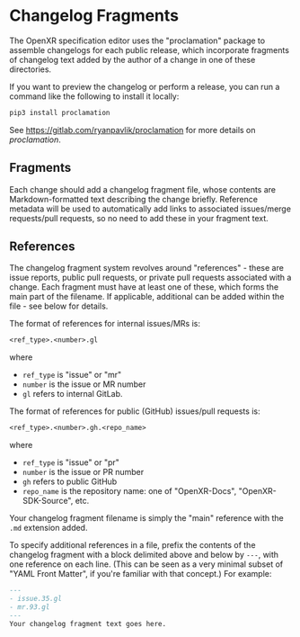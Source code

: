 # Changelog Fragments

The OpenXR specification editor uses the "proclamation" package to assemble
changelogs for each public release, which incorporate fragments of changelog
text added by the author of a change in one of these directories.

If you want to preview the changelog or perform a release, you can run a command
like the following to install it locally:

```sh
pip3 install proclamation
```

See <https://gitlab.com/ryanpavlik/proclamation> for more details on *proclamation*.

## Fragments

Each change should add a changelog fragment file, whose contents are
Markdown-formatted text describing the change briefly. Reference metadata will
be used to automatically add links to associated issues/merge requests/pull
requests, so no need to add these in your fragment text.

## References

The changelog fragment system revolves around "references" - these are issue
reports, public pull requests, or private pull requests associated with a
change. Each fragment must have at least one of these, which forms the main part
of the filename. If applicable, additional can be added within the file - see
below for details.

The format of references for internal issues/MRs is:

```txt
<ref_type>.<number>.gl
```

where

- `ref_type` is "issue" or "mr"
- `number` is the issue or MR number
- `gl` refers to internal GitLab.

The format of references for public (GitHub) issues/pull requests is:

```txt
<ref_type>.<number>.gh.<repo_name>
```

where

- `ref_type` is "issue" or "pr"
- `number` is the issue or PR number
- `gh` refers to public GitHub
- `repo_name` is the repository name: one of "OpenXR-Docs", "OpenXR-SDK-Source",
  etc.

Your changelog fragment filename is simply the "main" reference with the `.md`
extension added.

To specify additional references in a file, prefix the contents of the changelog
fragment with a block delimited above and below by `---`, with one reference on
each line. (This can be seen as a very minimal subset of "YAML Front Matter", if
you're familiar with that concept.) For example:

```md
---
- issue.35.gl
- mr.93.gl
---
Your changelog fragment text goes here.
```
